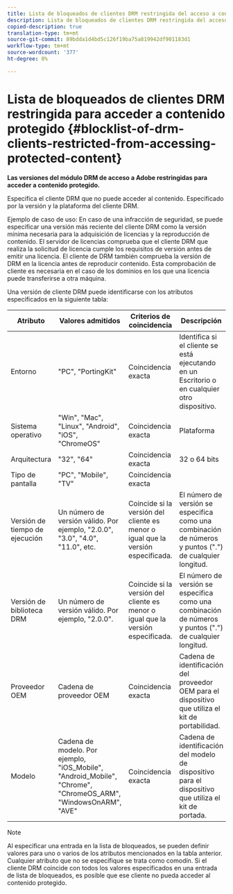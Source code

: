 ```yaml
---
title: Lista de bloqueados de clientes DRM restringida del acceso a contenido protegido
description: Lista de bloqueados de clientes DRM restringida del acceso a contenido protegido
copied-description: true
translation-type: tm+mt
source-git-commit: 89bdda1d4bd5c126f19ba75a819942df901183d1
workflow-type: tm+mt
source-wordcount: '377'
ht-degree: 0%

---
```



# Lista de bloqueados de clientes DRM restringida para acceder a contenido protegido {#blocklist-of-drm-clients-restricted-from-accessing-protected-content}

**Las versiones del módulo DRM de acceso a Adobe restringidas para acceder a contenido protegido.**

Especifica el cliente DRM que no puede acceder al contenido. Especificado por la versión y la plataforma del cliente DRM.

Ejemplo de caso de uso: En caso de una infracción de seguridad, se puede especificar una versión más reciente del cliente DRM como la versión mínima necesaria para la adquisición de licencias y la reproducción de contenido. El servidor de licencias comprueba que el cliente DRM que realiza la solicitud de licencia cumple los requisitos de versión antes de emitir una licencia. El cliente de DRM también comprueba la versión de DRM en la licencia antes de reproducir contenido. Esta comprobación de cliente es necesaria en el caso de los dominios en los que una licencia puede transferirse a otra máquina.

Una versión de cliente DRM puede identificarse con los atributos especificados en la siguiente tabla:

| **Atributo** | **Valores admitidos** | **Criterios de coincidencia** | **Descripción** |
|---|---|---|---|
| Entorno | &quot;PC&quot;, &quot;PortingKit&quot; | Coincidencia exacta | Identifica si el cliente se está ejecutando en un Escritorio o en cualquier otro dispositivo. |
| Sistema operativo | &quot;Win&quot;, &quot;Mac&quot;, &quot;Linux&quot;, &quot;Android&quot;, &quot;iOS&quot;, &quot;ChromeOS&quot; | Coincidencia exacta | Plataforma |
| Arquitectura | &quot;32&quot;, &quot;64&quot; | Coincidencia exacta | 32 o 64 bits |
| Tipo de pantalla | &quot;PC&quot;, &quot;Mobile&quot;, &quot;TV&quot; | Coincidencia exacta |  |
| Versión de tiempo de ejecución | Un número de versión válido. Por ejemplo, &quot;2.0.0&quot;, &quot;3.0&quot;, &quot;4.0&quot;, &quot;11.0&quot;, etc. | Coincide si la versión del cliente es menor o igual que la versión especificada. | El número de versión se especifica como una combinación de números y puntos (&quot;.&quot;) de cualquier longitud. |
| Versión de biblioteca DRM | Un número de versión válido. Por ejemplo, &quot;2.0.0&quot;. | Coincide si la versión del cliente es menor o igual que la versión especificada. | El número de versión se especifica como una combinación de números y puntos (&quot;.&quot;) de cualquier longitud. |
| Proveedor OEM | Cadena de proveedor OEM | Coincidencia exacta | Cadena de identificación del proveedor OEM para el dispositivo que utiliza el kit de portabilidad. |
| Modelo | Cadena de modelo. Por ejemplo, &quot;iOS_Mobile&quot;, &quot;Android_Mobile&quot;, &quot;Chrome&quot;, &quot;ChromeOS_ARM&quot;, &quot;WindowsOnARM&quot;, &quot;AVE&quot; | Coincidencia exacta | Cadena de identificación del modelo de dispositivo para el dispositivo que utiliza el kit de portada. |

>[!NOTE]
>
>Al especificar una entrada en la lista de bloqueados, se pueden definir valores para uno o varios de los atributos mencionados en la tabla anterior. Cualquier atributo que no se especifique se trata como comodín. Si el cliente DRM coincide con todos los valores especificados en una entrada de lista de bloqueados, es posible que ese cliente no pueda acceder al contenido protegido.

